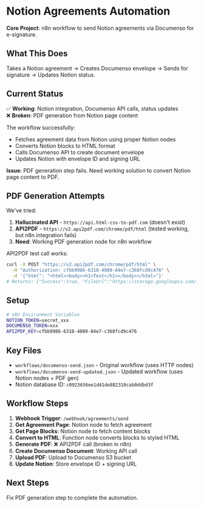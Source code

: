 # Notion Agreements Automation

**Core Project**: n8n workflow to send Notion agreements via Documenso for e-signature.

## What This Does

Takes a Notion agreement → Creates Documenso envelope → Sends for signature → Updates Notion status.

## Current Status

✅ **Working**: Notion integration, Documenso API calls, status updates  
❌ **Broken**: PDF generation from Notion page content

The workflow successfully:
- Fetches agreement data from Notion using proper Notion nodes
- Converts Notion blocks to HTML format  
- Calls Documenso API to create document envelope
- Updates Notion with envelope ID and signing URL

**Issue**: PDF generation step fails. Need working solution to convert Notion page content to PDF.

## PDF Generation Attempts

We've tried:
1. **Hallucinated API** - `https://api.html-css-to-pdf.com` (doesn't exist)
2. **API2PDF** - `https://v2.api2pdf.com/chrome/pdf/html` (tested working, but n8n integration fails)
3. **Need**: Working PDF generation node for n8n workflow

API2PDF test call works:
```bash
curl -X POST "https://v2.api2pdf.com/chrome/pdf/html" \
  -H "Authorization: cfbb9986-6318-4089-84e7-c368fcd9c476" \
  -d '{"html": "<html><body><h1>Test</h1></body></html>"}'
# Returns: {"Success":true, "FileUrl":"https://storage.googleapis.com/..."}
```

## Setup

```bash
# n8n Environment Variables
NOTION_TOKEN=secret_xxx
DOCUMENSO_TOKEN=xxx
API2PDF_KEY=cfbb9986-6318-4089-84e7-c368fcd9c476
```

## Key Files

- `workflows/documenso-send.json` - Original workflow (uses HTTP nodes)
- `workflows/documenso-send-updated.json` - Updated workflow (uses Notion nodes + PDF gen)
- Notion database ID: `c0923656ee1d41de882310cab0ddbd3f`

## Workflow Steps

1. **Webhook Trigger**: `/webhook/agreements/send`
2. **Get Agreement Page**: Notion node to fetch agreement
3. **Get Page Blocks**: Notion node to fetch content blocks  
4. **Convert to HTML**: Function node converts blocks to styled HTML
5. **Generate PDF**: ❌ API2PDF call (broken in n8n)
6. **Create Documenso Document**: Working API call
7. **Upload PDF**: Upload to Documenso S3 bucket
8. **Update Notion**: Store envelope ID + signing URL

## Next Steps

Fix PDF generation step to complete the automation.